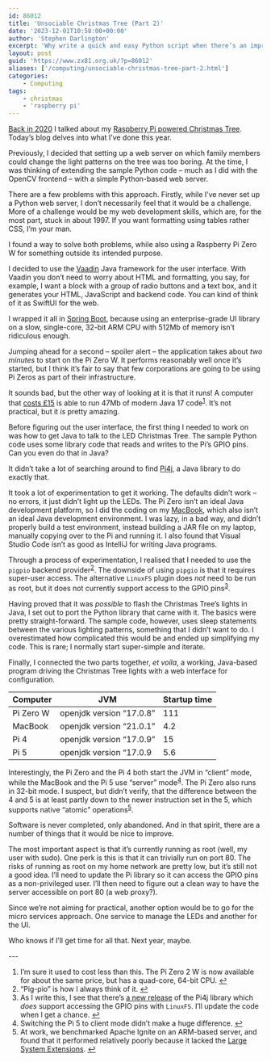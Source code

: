 ```yaml
---
id: 86012
title: 'Unsociable Christmas Tree (Part 2)'
date: '2023-12-01T10:58:00+00:00'
author: 'Stephen Darlington'
excerpt: 'Why write a quick and easy Python script when there’s an impractical alternative?'
layout: post
guid: 'https://www.zx81.org.uk/?p=86012'
aliases: ['/computing/unsociable-christmas-tree-part-2.html']
categories:
    - Computing
tags:
    - christmas
    - 'raspberry pi'
---
```


[Back in 2020](/computing/unsociable-christmas-tree.html)<span style="font-size: revert; font-weight: 400;"> I talked about my </span>[Raspberry Pi powered Christmas Tree](https://github.com/modmypi/Programmable-Xmas-Tree/)<span style="font-size: revert; font-weight: 400;">. Today’s blog delves into what I’ve done this year.</span>

Previously, I decided that setting up a web server on which family members could change the light patterns on the tree was too boring. At the time, I was thinking of extending the sample Python code – much as I did with the OpenCV frontend – with a simple Python-based web server.

There are a few problems with this approach. Firstly, while I’ve never set up a Python web server, I don’t necessarily feel that it would be a challenge. More of a challenge would be my web development skills, which are, for the most part, stuck in about 1997. If you want formatting using tables rather CSS, I’m your man.

I found a way to solve both problems, while also using a Raspberry Pi Zero W for something outside its intended purpose.

I decided to use the [Vaadin](https://www.vaadin.com/) Java framework for the user interface. With Vaadin you don’t need to worry about HTML and formatting, you say, for example, I want a block with a group of radio buttons and a text box, and it generates your HTML, JavaScript and backend code. You can kind of think of it as SwiftUI for the web.

I wrapped it all in [Spring Boot](https://spring.io/), because using an enterprise-grade UI library on a slow, single-core, 32-bit ARM CPU with 512Mb of memory isn’t ridiculous enough.

Jumping ahead for a second – spoiler alert – the application takes about *two minutes* to start on the Pi Zero W. It performs reasonably well once it’s started, but I think it’s fair to say that few corporations are going to be using Pi Zeros as part of their infrastructure.

It sounds bad, but the other way of looking at it is that it runs! A computer that [costs £15](https://thepihut.com/products/raspberry-pi-zero-w) is able to run 47Mb of modern Java 17 code<sup>[1](#fn1-24810 "see footnote")</sup>. It’s not practical, but it *is* pretty amazing.

Before figuring out the user interface, the first thing I needed to work on was how to get Java to talk to the LED Christmas Tree. The sample Python code uses some library code that reads and writes to the Pi’s GPIO pins. Can you even do that in Java?

It didn’t take a lot of searching around to find [Pi4j](https://pi4j.com), a Java library to do exactly that.

It took a lot of experimentation to get it working. The defaults didn’t work – no errors, it just didn’t light up the LEDs. The Pi Zero isn’t an ideal Java development platform, so I did the coding on my [MacBook](https://en.wikipedia.org/wiki/12-inch_MacBook), which also isn’t an ideal Java development environment. I was lazy, in a bad way, and didn’t properly build a test environment, instead building a JAR file on my laptop, manually copying over to the Pi and running it. I also found that Visual Studio Code isn’t as good as IntelliJ for writing Java programs.

Through a process of experimentation, I realised that I needed to use the `pigpio` backend provider<sup>[2](#fn2-24810 "see footnote")</sup>. The downside of using `pipgio` is that it requires super-user access. The alternative `LinuxFS` plugin does *not* need to be run as root, but it does not currently support access to the GPIO pins<sup>[3](#fn3-24810 "see footnote")</sup>.

Having proved that it was *possible* to flash the Christmas Tree’s lights in Java, I set out to port the Python library that came with it. The basics were pretty straight-forward. The sample code, however, uses sleep statements between the various lighting patterns, something that I didn’t want to do. I overestimated how complicated this would be and ended up simplifying my code. This is rare; I normally start super-simple and iterate.

Finally, I connected the two parts together, *et voila*, a working, Java-based program driving the Christmas Tree lights with a web interface for configuration.

| Computer | JVM | Startup time |
|---|---|---|
| Pi Zero W | openjdk version “17.0.8” | 111 |
| MacBook | openjdk version “21.0.1” | 4.2 |
| Pi 4 | openjdk version “17.0.9” | 15 |
| Pi 5 | openjdk version “17.0.9 | 5.6 |

Interestingly, the Pi Zero and the Pi 4 both start the JVM in “client” mode, while the MacBook and the Pi 5 use “server” mode<sup>[4](#fn4-24810 "see footnote")</sup>. The Pi Zero also runs in 32-bit mode. I suspect, but didn’t verify, that the difference between the 4 and 5 is at least partly down to the newer instruction set in the 5, which supports native “atomic” operations<sup>[5](#fn5-24810 "see footnote")</sup>.

Software is never completed, only abandoned. And in that spirit, there are a number of things that it would be nice to improve.

The most important aspect is that it’s currently running as root (well, my user with sudo). One perk is this is that it can trivially run on port 80. The risks of running as root on my home network are pretty low, but it’s still not a good idea. I’ll need to update the Pi library so it can access the GPIO pins as a non-privileged user. I’ll then need to figure out a clean way to have the server accessible on port 80 (a web proxy?).

Since we’re not aiming for practical, another option would be to go for the micro services approach. One service to manage the LEDs and another for the UI.

Who knows if I’ll get time for all that. Next year, maybe.

<div class="footnotes">---

1. I’m sure it used to cost less than this. The Pi Zero 2 W is now available for about the same price, but has a quad-core, 64-bit CPU. [↩︎](#fnr1-24810 "return to article")
2. “Pig-pio” is how I always think of it. [↩︎](#fnr2-24810 "return to article")
3. As I write this, I see that there’s [a new release](https://pi4j.com/about/release-notes/#2023-10-24---v240) of the Pi4j library which *does* support accessing the GPIO pins with `LinuxFS`. I’ll update the code when I get a chance. [↩︎](#fnr3-24810 "return to article")
4. Switching the Pi 5 to client mode didn’t make a huge difference. [↩︎](#fnr4-24810 "return to article")
5. At work, we benchmarked Apache Ignite on an ARM-based server, and found that it performed relatively poorly because it lacked the [Large System Extensions](https://learn.arm.com/learning-paths/servers-and-cloud-computing/lse/intro/). [↩︎](#fnr5-24810 "return to article")

</div>